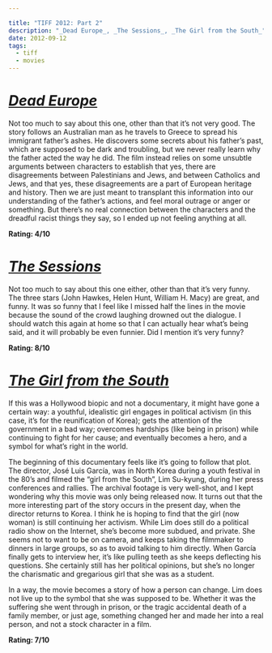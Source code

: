 ```yaml
---

title: "TIFF 2012: Part 2"
description: "_Dead Europe_, _The Sessions_, _The Girl from the South_"
date: 2012-09-12
tags:
  - tiff
  - movies
---
```


# [_Dead Europe_](http://www.imdb.com/title/tt2091880/)

Not too much to say about this one, other than that it’s not very good. The story follows an Australian man as he travels to Greece to spread his immigrant father’s ashes. He discovers some secrets about his father’s past, which are supposed to be dark and troubling, but we never really learn why the father acted the way he did. The film instead relies on some unsubtle arguments between characters to establish that yes, there are disagreements between Palestinians and Jews, and between Catholics and Jews, and that yes, these disagreements are a part of European heritage and history. Then we are just meant to transplant this information into our understanding of the father’s actions, and feel moral outrage or anger or something. But there’s no real connection between the characters and the dreadful racist things they say, so I ended up not feeling anything at all.

**Rating: 4/10**

# [_The Sessions_](http://www.imdb.com/title/tt1866249/)

Not too much to say about this one either, other than that it’s very funny. The three stars (John Hawkes, Helen Hunt, William H. Macy) are great, and funny. It was so funny that I feel like I missed half the lines in the movie because the sound of the crowd laughing drowned out the dialogue. I should watch this again at home so that I can actually hear what’s being said, and it will probably be even funnier. Did I mention it’s very funny?

**Rating: 8/10**

# [_The Girl from the South_](http://www.imdb.com/title/tt2330945/)

If this was a Hollywood biopic and not a documentary, it might have gone a certain way: a youthful, idealistic girl engages in political activism (in this case, it’s for the reunification of Korea); gets the attention of the government in a bad way; overcomes hardships (like being in prison) while continuing to fight for her cause; and eventually becomes a hero, and a symbol for what’s right in the world.

The beginning of this documentary feels like it’s going to follow that plot. The director, José Luis García, was in North Korea during a youth festival in the 80’s and filmed the “girl from the South”, Lim Su-kyung, during her press conferences and rallies. The archival footage is very well-shot, and I kept wondering why this movie was only being released now. It turns out that the more interesting part of the story occurs in the present day, when the director returns to Korea. I think he is hoping to find that the girl (now woman) is still continuing her activism. While Lim does still do a political radio show on the Internet, she’s become more subdued, and private. She seems not to want to be on camera, and keeps taking the filmmaker to dinners in large groups, so as to avoid talking to him directly. When García finally gets to interview her, it’s like pulling teeth as she keeps deflecting his questions. She certainly still has her political opinions, but she’s no longer the charismatic and gregarious girl that she was as a student.

In a way, the movie becomes a story of how a person can change. Lim does not live up to the symbol that she was supposed to be. Whether it was the suffering she went through in prison, or the tragic accidental death of a family member, or just age, something changed her and made her into a real person, and not a stock character in a film.

**Rating: 7/10**
